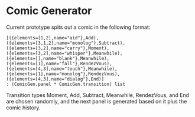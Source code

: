 # Comic Generator

Current prototype spits out a comic in the following format:

    [({elements=[1,2],name="aid"},Add),
    ({elements=[3,1,2],name="monolog"},Subtract),
    ({elements=[3,2],name="carry"},Moment),
    ({elements=[3,2],name="whisper"},Meanwhile),
    ({elements=[],name="blank"},Meanwhile),
    ({elements=[1],name="fall"},RendezVous),
    ({elements=[4,3],name="touch"},Meanwhile),
    ({elements=[1],name="monolog"},RendezVous),
    ({elements=[4,3],name="dialog"},End)]
    : (ComicGen.panel * ComicGen.transition) list

Transition types Moment, Add, Subtract, Meanwhile, RendezVous, and End are
chosen randomly, and the next panel is generated based on it plus the comic
history.
